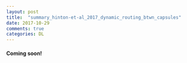 ```yaml
---
layout: post
title:  "summary_hinton-et-al_2017_dynamic_routing_btwn_capsules"
date: 2017-10-29
comments: true 
categories: DL
---
```

#### Coming soon!
